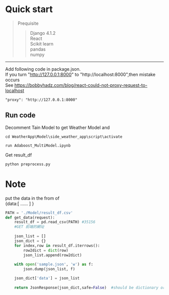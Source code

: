 # Quick start
>Prequisite  
>>Django  4.1.2  
>>React  
>>Scikit learn  
>> pandas  
>> numpy  

---
Add following code in package.json.  
If you turn "http://127.0.0.1:8000" to "http://localhost:8000",then mistake occurs  
See https://bobbyhadz.com/blog/react-could-not-proxy-request-to-localhost
```
"proxy": "http://127.0.0.1:8000"
```
## Run code
Decomment Tain Model to get Weather Model and
```
cd WeatherApp\Model\side_weather_app\script\activate
```
```
run Adaboost_MultiModel.ipynb
```
Get result_df
```
python preprocess.py
```

# Note
put the data in the from of   
{data:[
    ......
]
}
```python
PATH = './Model/result_df.csv'
def get_data(request):
    result_df = pd.read_csv(PATH) #35156
    #GET 前端的網址
    
    json_list = []
    json_dict = {}
    for index,row in result_df.iterrows():
        row2dict = dict(row)
        json_list.append(row2dict)
    
    with open('sample.json', 'w') as f:
        json.dump(json_list, f)

    json_dict['data'] = json_list
    
    return JsonResponse(json_dict,safe=False)  #should be dictionary or list or dictionary of list

```